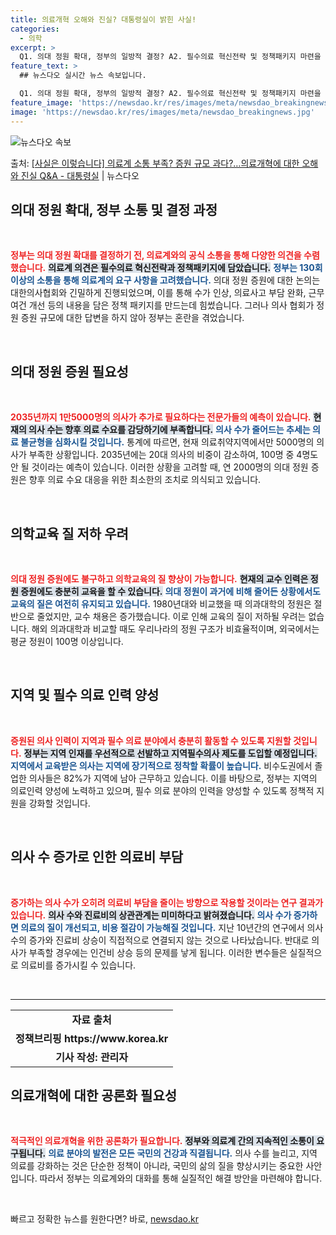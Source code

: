 ```yaml
---
title: 의료개혁 오해와 진실? 대통령실이 밝힌 사실!
categories:
  - 의학
excerpt: >
  Q1. 의대 정원 확대, 정부의 일방적 결정? A2. 필수의료 혁신전략 및 정책패키지 마련을 위해 총 130…
feature_text: >
  ## 뉴스다오 실시간 뉴스 속보입니다.

  Q1. 의대 정원 확대, 정부의 일방적 결정? A2. 필수의료 혁신전략 및 정책패키지 마련을 위해 총 130…
feature_image: 'https://newsdao.kr/res/images/meta/newsdao_breakingnews.jpg'
image: 'https://newsdao.kr/res/images/meta/newsdao_breakingnews.jpg'
---
```


![뉴스다오 속보](https://newsdao.kr/res/images/meta/newsdao_breakingnews.jpg)

<p>출처: <a href="https://newsdao.kr/3216" rel="dofollow">[사실은 이렇습니다] 의료계 소통 부족? 증원 규모 과다?…의료개혁에 대한 오해와 진실 Q&A - 대통령실</a> | 뉴스다오</p>

<h2 data-ke-size="size26">의대 정원 확대, 정부 소통 및 결정 과정</h2>

<p data-ke-size="size16">&nbsp;</p>

<b><span style="color: #ee2323;">정부는 의대 정원 확대를 결정하기 전, 의료계와의 공식 소통을 통해 다양한 의견을 수렴했습니다.</span></b> <b><span style="background-color: #21538527;">의료계 의견은 필수의료 혁신전략과 정책패키지에 담았습니다.</span></b> <b><span style="color: #1a5490;">정부는 130회 이상의 소통을 통해 의료계의 요구 사항을 고려했습니다.</span></b> 의대 정원 증원에 대한 논의는 대한의사협회와 긴밀하게 진행되었으며, 이를 통해 수가 인상, 의료사고 부담 완화, 근무 여건 개선 등의 내용을 담은 정책 패키지를 만드는데 힘썼습니다. 그러나 의사 협회가 정원 증원 규모에 대한 답변을 하지 않아 정부는 혼란을 겪었습니다.

<p data-ke-size="size16">&nbsp;</p>

<h2 data-ke-size="size26">의대 정원 증원 필요성</h2>

<p data-ke-size="size16">&nbsp;</p>

<b><span style="color: #ee2323;">2035년까지 1만5000명의 의사가 추가로 필요하다는 전문가들의 예측이 있습니다.</span></b> <b><span style="background-color: #21538527;">현재의 의사 수는 향후 의료 수요를 감당하기에 부족합니다.</span></b> <b><span style="color: #1a5490;">의사 수가 줄어드는 추세는 의료 불균형을 심화시킬 것입니다.</span></b> 통계에 따르면, 현재 의료취약지역에서만 5000명의 의사가 부족한 상황입니다. 2035년에는 20대 의사의 비중이 감소하여, 100명 중 4명도 안 될 것이라는 예측이 있습니다. 이러한 상황을 고려할 때, 연 2000명의 의대 정원 증원은 향후 의료 수요 대응을 위한 최소한의 조치로 의식되고 있습니다. 

<p data-ke-size="size16">&nbsp;</p>

<h2 data-ke-size="size26">의학교육 질 저하 우려</h2>

<p data-ke-size="size16">&nbsp;</p>

<b><span style="color: #ee2323;">의대 정원 증원에도 불구하고 의학교육의 질 향상이 가능합니다.</span></b> <b><span style="background-color: #21538527;">현재의 교수 인력은 정원 증원에도 충분히 교육을 할 수 있습니다.</span></b> <b><span style="color: #1a5490;">의대 정원이 과거에 비해 줄어든 상황에서도 교육의 질은 여전히 유지되고 있습니다.</span></b> 1980년대와 비교했을 때 의과대학의 정원은 절반으로 줄었지만, 교수 채용은 증가했습니다. 이로 인해 교육의 질이 저하될 우려는 없습니다. 해외 의과대학과 비교할 때도 우리나라의 정원 구조가 비효율적이며, 외국에서는 평균 정원이 100명 이상입니다.

<p data-ke-size="size16">&nbsp;</p>

<h2 data-ke-size="size26">지역 및 필수 의료 인력 양성</h2>

<p data-ke-size="size16">&nbsp;</p>

<b><span style="color: #ee2323;">증원된 의사 인력이 지역과 필수 의료 분야에서 충분히 활동할 수 있도록 지원할 것입니다.</span></b> <b><span style="background-color: #21538527;">정부는 지역 인재를 우선적으로 선발하고 지역필수의사 제도를 도입할 예정입니다.</span></b> <b><span style="color: #1a5490;">지역에서 교육받은 의사는 지역에 장기적으로 정착할 확률이 높습니다.</span></b> 비수도권에서 졸업한 의사들은 82%가 지역에 남아 근무하고 있습니다. 이를 바탕으로, 정부는 지역의 의료인력 양성에 노력하고 있으며, 필수 의료 분야의 인력을 양성할 수 있도록 정책적 지원을 강화할 것입니다.

<p data-ke-size="size16">&nbsp;</p>

<h2 data-ke-size="size26">의사 수 증가로 인한 의료비 부담</h2>

<p data-ke-size="size16">&nbsp;</p>

<b><span style="color: #ee2323;">증가하는 의사 수가 오히려 의료비 부담을 줄이는 방향으로 작용할 것이라는 연구 결과가 있습니다.</span></b> <b><span style="background-color: #21538527;">의사 수와 진료비의 상관관계는 미미하다고 밝혀졌습니다.</span></b> <b><span style="color: #1a5490;">의사 수가 증가하면 의료의 질이 개선되고, 비용 절감이 가능해질 것입니다.</span></b> 지난 10년간의 연구에서 의사 수의 증가와 진료비 상승이 직접적으로 연결되지 않는 것으로 나타났습니다. 반대로 의사가 부족할 경우에는 인건비 상승 등의 문제를 낳게 됩니다. 이러한 변수들은 실질적으로 의료비를 증가시킬 수 있습니다.  

<p data-ke-size="size16">&nbsp;</p>

<hr>

<table>
    <tr>
        <td style="text-align: center; height: 17px;"><b>자료 출처</b></td>
    </tr>
    <tr>
        <td style="text-align: center; height: 17px;"><b>정책브리핑 https://www.korea.kr</b></td>
    </tr>
    <tr>
        <td style="text-align: center; height: 17px;"><b>기사 작성: 관리자</b></td>
    </tr>
</table>

<h2 data-ke-size="size26">의료개혁에 대한 공론화 필요성</h2>

<p data-ke-size="size16">&nbsp;</p>

<b><span style="color: #ee2323;">적극적인 의료개혁을 위한 공론화가 필요합니다.</span></b> <b><span style="background-color: #21538527;">정부와 의료계 간의 지속적인 소통이 요구됩니다.</span></b> <b><span style="color: #1a5490;">의료 분야의 발전은 모든 국민의 건강과 직결됩니다.</span></b> 의사 수를 늘리고, 지역 의료를 강화하는 것은 단순한 정책이 아니라, 국민의 삶의 질을 향상시키는 중요한 사안입니다. 따라서 정부는 의료계와의 대화를 통해 실질적인 해결 방안을 마련해야 합니다.

<p data-ke-size="size16">&nbsp;</p> 

빠르고 정확한 뉴스를 원한다면? 바로, <a href="https://newsdao.kr" rel="dofollow">newsdao.kr</a>


